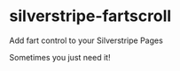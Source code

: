 silverstripe-fartscroll
=======================

Add fart control to your Silverstripe Pages

Sometimes you just need it!
